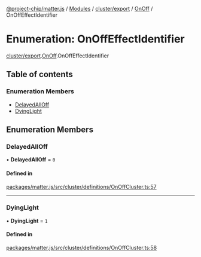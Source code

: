 [@project-chip/matter.js](../README.md) / [Modules](../modules.md) / [cluster/export](../modules/cluster_export.md) / [OnOff](../modules/cluster_export.OnOff.md) / OnOffEffectIdentifier

# Enumeration: OnOffEffectIdentifier

[cluster/export](../modules/cluster_export.md).[OnOff](../modules/cluster_export.OnOff.md).OnOffEffectIdentifier

## Table of contents

### Enumeration Members

- [DelayedAllOff](cluster_export.OnOff.OnOffEffectIdentifier.md#delayedalloff)
- [DyingLight](cluster_export.OnOff.OnOffEffectIdentifier.md#dyinglight)

## Enumeration Members

### DelayedAllOff

• **DelayedAllOff** = ``0``

#### Defined in

[packages/matter.js/src/cluster/definitions/OnOffCluster.ts:57](https://github.com/project-chip/matter.js/blob/16d5b0d/packages/matter.js/src/cluster/definitions/OnOffCluster.ts#L57)

___

### DyingLight

• **DyingLight** = ``1``

#### Defined in

[packages/matter.js/src/cluster/definitions/OnOffCluster.ts:58](https://github.com/project-chip/matter.js/blob/16d5b0d/packages/matter.js/src/cluster/definitions/OnOffCluster.ts#L58)
